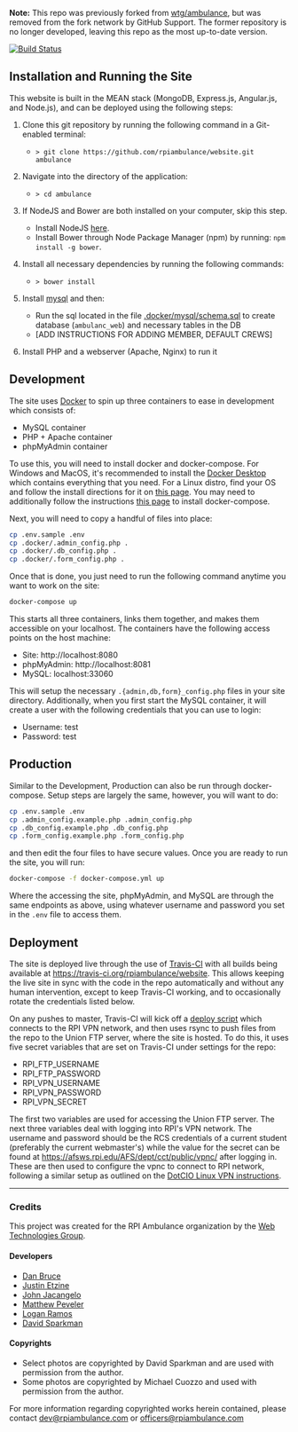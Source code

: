 **Note:** This repo was previously forked from [wtg/ambulance](https://github.com/wtg/ambulance), but was removed from the fork network by GitHub Support. The former repository is no longer developed, leaving this repo as the most up-to-date version.

[![Build Status](https://travis-ci.org/rpiambulance/website.svg?branch=master)](https://travis-ci.org/rpiambulance/website)

Installation and Running the Site
---

This website is built in the MEAN stack (MongoDB, Express.js, Angular.js, and Node.js), and can be deployed using the following steps:

1. Clone this git repository by running the following command in a Git-enabled terminal:
    * `> git clone https://github.com/rpiambulance/website.git ambulance`

2. Navigate into the directory of the application:
    * `> cd ambulance`

3. If NodeJS and Bower are both installed on your computer, skip this step.
    * Install NodeJS [here](https://nodejs.org/en/download/).
    * Install Bower through Node Package Manager (npm) by running: `npm install -g bower`.

4. Install all necessary dependencies by running the following commands:
    * `> bower install`

5. Install [mysql](https://www.mysql.com/) and then:
    * Run the sql located in the file [.docker/mysql/schema.sql](.docker/mysql/schema.sql) to create database (`ambulanc_web`) and necessary tables in the DB
    * [ADD INSTRUCTIONS FOR ADDING MEMBER, DEFAULT CREWS]

6. Install PHP and a webserver (Apache, Nginx) to run it

Development
---

The site uses [Docker](https://www.docker.com/) to spin up three containers to ease in development which consists of:
* MySQL container
* PHP + Apache container
* phpMyAdmin container

To use this, you will need to install docker and docker-compose. For Windows and MacOS, it's recommended to
install the [Docker Desktop](https://www.docker.com/products/docker-desktop) which contains everything that you
need. For a Linux distro, find your OS and follow the install directions for it on
[this page](https://docs.docker.com/install/). You may need to additionally follow the instructions
[this page](https://docs.docker.com/compose/install/) to install docker-compose.

Next, you will need to copy a handful of files into place:

```bash
cp .env.sample .env
cp .docker/.admin_config.php .
cp .docker/.db_config.php .
cp .docker/.form_config.php .
```

Once that is done, you just need to run the following command anytime you want to work on the site:

```bash
docker-compose up
```

This starts all three containers, links them together, and makes them accessible on your localhost. The containers
have the following access points on the host machine:

* Site: http://localhost:8080
* phpMyAdmin: http://localhost:8081
* MySQL: localhost:33060

This will setup the necessary `.{admin,db,form}_config.php` files in your site directory. Additionally, when you first
start the MySQL container, it will create a user with the following credentials that you can use to login:

* Username: test
* Password: test

Production
---

Similar to the Development, Production can also be run through docker-compose. Setup steps are largely
the same, however, you will want to do:

```bash
cp .env.sample .env
cp .admin_config.example.php .admin_config.php
cp .db_config.example.php .db_config.php
cp .form_config.example.php .form_config.php
```

and then edit the four files to have secure values. Once you are ready to run the site, you will run:

```bash
docker-compose -f docker-compose.yml up
```

Where the accessing the site, phpMyAdmin, and MySQL are through the same endpoints as above, using whatever
username and password you set in the `.env` file to access them.

Deployment
---

The site is deployed live through the use of [Travis-CI](https://travis-ci.com) with all builds being
available at https://travis-ci.org/rpiambulance/website. This allows keeping the live site in sync
with the code in the repo automatically and without any human intervention, except to keep
Travis-CI working, and to occasionally rotate the credentials listed below.

On any pushes to master, Travis-CI will kick off a
[deploy script](https://github.com/rpiambulance/website/blob/master/.travis/deploy.sh)
which connects to the RPI VPN network, and then uses rsync to push files from the repo
to the Union FTP server, where the site is hosted. To do this, it uses five secret
variables that are set on Travis-CI under settings for the repo:

* RPI_FTP_USERNAME
* RPI_FTP_PASSWORD
* RPI_VPN_USERNAME
* RPI_VPN_PASSWORD
* RPI_VPN_SECRET

The first two variables are used for accessing the Union FTP server. The next three
variables deal with logging into RPI's VPN network. The username and password should
be the RCS credentials of a current student (preferably the current webmaster's) while
the value for the secret can be found at https://afsws.rpi.edu/AFS/dept/cct/public/vpnc/
after logging in. These are then used to configure the vpnc to connect to RPI network,
following a similar setup as outlined on the
[DotCIO Linux VPN instructions](https://dotcio.rpi.edu/services/network-remote-access/vpn-connection-and-installation/using-vpnc-open-source-client).

-----------------------------------------------------

### Credits

This project was created for the RPI Ambulance organization by the [Web Technologies Group](http://stugov.union.rpi.edu/senate/projects/wtg).

#### Developers
* [Dan Bruce](http://github.com/ddbruce)
* [Justin Etzine](http://github.com/justetz)
* [John Jacangelo](https://github.com/jcub)
* [Matthew Peveler](https://github.com/MasterOdin)
* [Logan Ramos](https://github.com/lramos15)
* [David Sparkman](http://github.com/David-Sparky)


#### Copyrights
* Select photos are copyrighted by David Sparkman and are used with permission from the author.
* Some photos are copyrighted by Michael Cuozzo and used with permission from the author.

For more information regarding copyrighted works herein contained, please contact dev@rpiambulance.com or officers@rpiambulance.com
